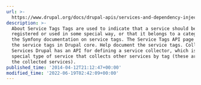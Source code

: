 ```yaml
---
url: >-
  https://www.drupal.org/docs/drupal-apis/services-and-dependency-injection/service-tags
description: >-
  About Service Tags Tags are used to indicate that a service should be
  registered or used in some special way, or that it belongs to a category. See
  the Symfony documentation on service tags. The Service Tags API page documents
  the service tags in Drupal core. Help document the service tags. Collecting
  Services Drupal has an API for defining a service collector, which is a
  special type of service that collects other services by tag (these are called
  the collected services).
published_time: '2014-04-12T21:12:47+00:00'
modified_time: '2022-06-19T02:42:09+00:00'
---
```

